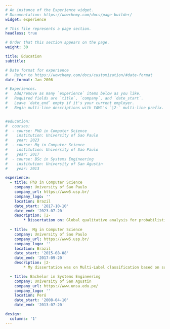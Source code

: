 ```yaml
---
# An instance of the Experience widget.
# Documentation: https://wowchemy.com/docs/page-builder/
widget: experience

# This file represents a page section.
headless: true

# Order that this section appears on the page.
weight: 30

title: Education
subtitle:

# Date format for experience
#   Refer to https://wowchemy.com/docs/customization/#date-format
date_format: Jan 2006

# Experiences.
#   Add/remove as many `experience` items below as you like.
#   Required fields are `title`, `company`, and `date_start`.
#   Leave `date_end` empty if it's your current employer.
#   Begin multi-line descriptions with YAML's `|2-` multi-line prefix.


#education:
#  courses:
#  - course: PhD in Computer Science
#    institution: University of Sao Paulo
#    year: 2023
#  - course: Mg in Computer Science
#    institution: University of Sao Paulo
#    year: 2017
#  - course: BSc in Systems Engineering
#    institution: University of San Agustin
#    year: 2013

experience:
  - title: PhD in Computer Science
    company: University of Sao Paulo
    company_url: https://www5.usp.br/
    company_logo: ''
    location: Brazil
    date_start: '2017-10-10'
    date_end: '2023-07-20'
    description: |2-
        * Dissertation on: Global qualitative analysis for probabilistic circuits
        
  - title:  Mg in Computer Science
    company: University of Sao Paulo
    company_url: https://www5.usp.br/
    company_logo: ''
    location: Brazil
    date_start: '2015-08-08'
    date_end: '2017-09-20'
    description: |2-
        * My dissertation was on Multi-Label classification based on sum-product networks

  - title: Bachelor in Systems Engineering
    company: University of San Agustin
    company_url: https://www.unsa.edu.pe/
    company_logo: ''
    location: Perú
    date_start: '2008-04-10'
    date_end: '2013-07-20'

design:
  columns: '1'
---
```

